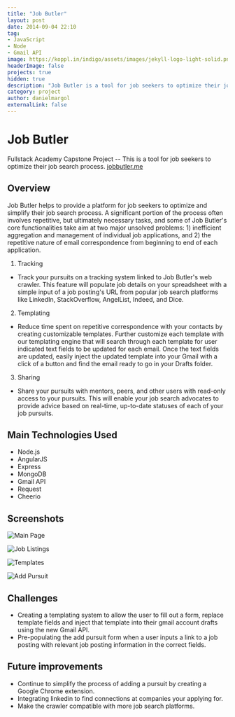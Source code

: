 ```yaml
---
title: "Job Butler"
layout: post
date: 2014-09-04 22:10
tag: 
- JavaScript
- Node
- Gmail API
image: https://koppl.in/indigo/assets/images/jekyll-logo-light-solid.png
headerImage: false
projects: true
hidden: true
description: "Job Butler is a tool for job seekers to optimize their job search process."
category: project
author: danielmargol
externalLink: false
---
```


Job Butler
========
Fullstack Academy Capstone Project --
This is a tool for job seekers to optimize their job search process.
[jobbutler.me](https://github.com/dmarg/job-butler)

Overview
----
Job Butler helps to provide a platform for job seekers to optimize and simplify their job search process. A significant portion of the process often involves repetitive, but ultimately necessary tasks, and some of Job Butler's core functionalities take aim at two major unsolved problems: 1) inefficient aggregation and management of individual job applications, and 2) the repetitive nature of email correspondence from beginning to end of each application.


1. Tracking
  * Track your pursuits on a tracking system linked to Job Butler's web crawler. This feature will populate job details on your spreadsheet with a simple input of a job posting's URL from popular job search platforms like LinkedIn, StackOverflow, AngelList, Indeed, and Dice.

2. Templating
  * Reduce time spent on repetitive correspondence with your contacts by creating customizable templates. Further customize each template with our templating engine that will search through each template for user indicated text fields to be updated for each email. Once the text fields are updated, easily inject the updated template into your Gmail with a click of a button and find the email ready to go in your Drafts folder.

3. Sharing
  * Share your pursuits with mentors, peers, and other users with read-only access to your pursuits. This will enable your job search advocates to provide advice based on real-time, up-to-date statuses of each of your job pursuits.




Main Technologies Used
----
* Node.js
* AngularJS
* Express
* MongoDB
* Gmail API
* Request
* Cheerio


Screenshots
----


![Main Page](http://i.imgur.com/8dSuWzn.png)


![Job Listings](http://i.imgur.com/nlRuSHW.png)


![Templates](http://i.imgur.com/CAYzJ54.png)


![Add Pursuit](http://i.imgur.com/D7dbM3Z.png)


Challenges
----
* Creating a templating system to allow the user to fill out a form, replace template fields and inject that template into their gmail account drafts using the new Gmail API.
* Pre-populating the add pursuit form when a user inputs a link to a job posting with relevant job posting information in the correct fields.


Future improvements
----
* Continue to simplify the process of adding a pursuit by creating a Google Chrome extension.
* Integrating linkedin to find connections at companies your applying for.
* Make the crawler compatible with more job search platforms.